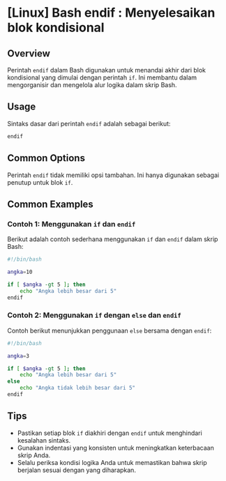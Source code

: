 # [Linux] Bash endif <Penggunaan setara>: Menyelesaikan blok kondisional

## Overview
Perintah `endif` dalam Bash digunakan untuk menandai akhir dari blok kondisional yang dimulai dengan perintah `if`. Ini membantu dalam mengorganisir dan mengelola alur logika dalam skrip Bash.

## Usage
Sintaks dasar dari perintah `endif` adalah sebagai berikut:

```bash
endif
```

## Common Options
Perintah `endif` tidak memiliki opsi tambahan. Ini hanya digunakan sebagai penutup untuk blok `if`.

## Common Examples

### Contoh 1: Menggunakan `if` dan `endif`
Berikut adalah contoh sederhana menggunakan `if` dan `endif` dalam skrip Bash:

```bash
#!/bin/bash

angka=10

if [ $angka -gt 5 ]; then
    echo "Angka lebih besar dari 5"
endif
```

### Contoh 2: Menggunakan `if` dengan `else` dan `endif`
Contoh berikut menunjukkan penggunaan `else` bersama dengan `endif`:

```bash
#!/bin/bash

angka=3

if [ $angka -gt 5 ]; then
    echo "Angka lebih besar dari 5"
else
    echo "Angka tidak lebih besar dari 5"
endif
```

## Tips
- Pastikan setiap blok `if` diakhiri dengan `endif` untuk menghindari kesalahan sintaks.
- Gunakan indentasi yang konsisten untuk meningkatkan keterbacaan skrip Anda.
- Selalu periksa kondisi logika Anda untuk memastikan bahwa skrip berjalan sesuai dengan yang diharapkan.